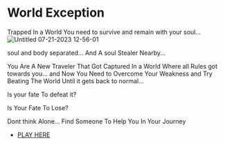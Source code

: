 # World Exception
Trapped In a World You need to survive and remain with your soul...
![Untitled 07-21-2023 12-56-01](https://github.com/RedNinjaBR/worldexception/assets/68024071/9210ee82-1027-4fef-adc7-22b4bd94fa85#gh-dark-mode-only)

soul and body separated... And A soul Stealer Nearby...

You Are A New Traveler That Got Captured In a World Where all Rules got towards you... and Now You Need to Overcome Your Weakness and Try Beating The World Until it gets back to normal... 

Is your fate To defeat it?

Is Your Fate To Lose?


Dont think Alone... Find Someone To Help You In Your Journey


* [PLAY HERE](https://redninjabr.github.io/worldexception/main)


